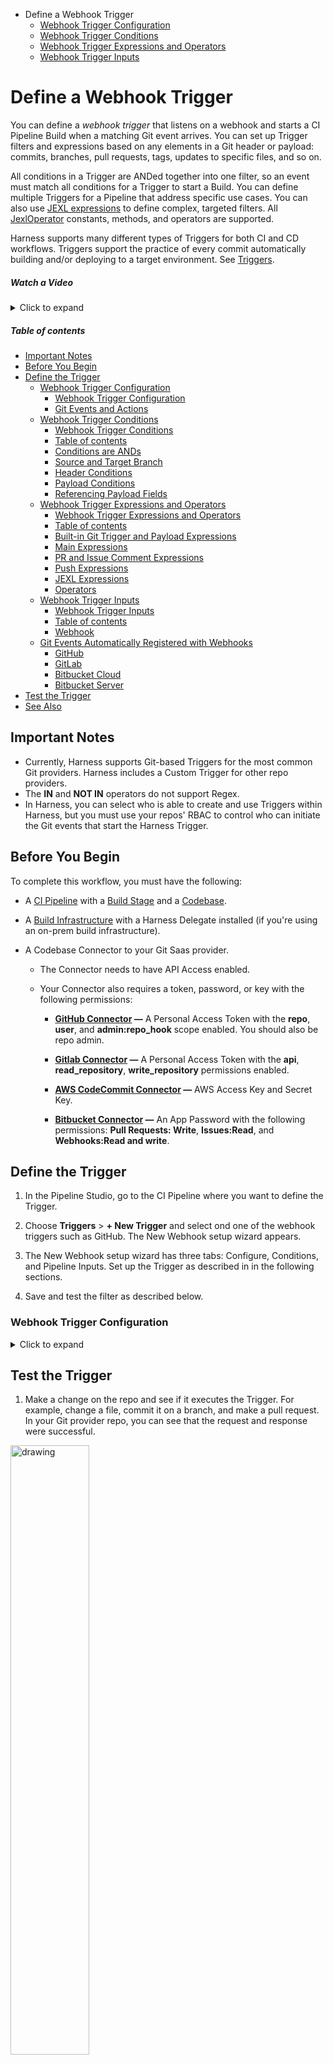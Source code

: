 - Define a Webhook Trigger
  - [Webhook Trigger Configuration](https://douglas-j-bothwell.github.io/triggers-doc-test/webhook-trigger-configuration)
  - [Webhook Trigger Conditions](https://douglas-j-bothwell.github.io/triggers-doc-test/webhook-trigger-conditions)
  - [Webhook Trigger Expressions and Operators](https://douglas-j-bothwell.github.io/triggers-doc-test/webhook-trigger-expressions)
  - [Webhook Trigger Inputs](https://douglas-j-bothwell.github.io/triggers-doc-test/webhook-trigger-inputs)


# Define a Webhook Trigger

You can define a *webhook trigger* that listens on a webhook and starts a CI Pipeline Build when a matching Git event arrives. You can set up Trigger filters and expressions based on any elements in a Git header or payload: commits, branches, pull requests, tags, updates to specific files, and so on. 

All conditions in a Trigger are ANDed together into one filter, so an event must match all conditions for a Trigger to start a Build. You can define multiple Triggers for a Pipeline that address specific use cases. You can also use [JEXL expressions](https://commons.apache.org/proper/commons-jexl/reference/syntax.html) to define complex, targeted filters. All [JexlOperator](https://commons.apache.org/proper/commons-jexl/apidocs/org/apache/commons/jexl3/JexlOperator.html) constants, methods, and operators are supported.

Harness supports many different types of Triggers for both CI and CD workflows. Triggers support the practice of every commit automatically building and/or deploying to a target environment. See [Triggers](https://ngdocs.harness.io/category/oya6qhmmaw).

##### Watch a Video
<details>
  <summary>Click to expand</summary>
  
  This video shows how you can create and run a Trigger in response to Git events.
  <iframe  width="640"  height="480" src="https://www.youtube.com/embed/y8s351IJLXw"  frameborder="0" allow="autoplay; encrypted-media" allowfullscreen> </iframe>
  
</details>

##### Table of contents

  - [Important Notes](#important-notes)
  - [Before You Begin](#before-you-begin)
  - [Define the Trigger](#define-the-trigger)
    - [Webhook Trigger Configuration](#webhook-trigger-configuration)
      - [Webhook Trigger Configuration](#webhook-trigger-configuration)
      - [Git Events and Actions](#git-events-and-actions)
    - [Webhook Trigger Conditions](#webhook-trigger-conditions)
      - [Webhook Trigger Conditions](#webhook-trigger-conditions)
      - [Table of contents](#table-of-contents)
      - [Conditions are ANDs](#conditions-are-ands)
      - [Source and Target Branch](#source-and-target-branch)
      - [Header Conditions](#header-conditions)
      - [Payload Conditions](#payload-conditions)
      - [Referencing Payload Fields](#referencing-payload-fields)
    - [Webhook Trigger Expressions and Operators](#webhook-trigger-expressions-and-operators)
      - [Webhook Trigger Expressions and Operators](#webhook-trigger-expressions-and-operators)
      - [Table of contents](#table-of-contents)
      - [Built-in Git Trigger and Payload Expressions](#built-in-git-trigger-and-payload-expressions)
      - [Main Expressions](#main-expressions)
      - [PR and Issue Comment Expressions](#pr-and-issue-comment-expressions)
      - [Push Expressions](#push-expressions)
      - [JEXL Expressions](#jexl-expressions)
      - [Operators](#operators)
    - [Webhook Trigger Inputs](#webhook-trigger-inputs)
      - [Webhook Trigger Inputs](#webhook-trigger-inputs)
      - [Table of contents](#table-of-contents)
      - [Webhook](#webhook)
    - [Git Events Automatically Registered with Webhooks](#git-events-automatically-registered-with-webhooks)
      - [GitHub](#github)
      - [GitLab](#gitlab)
      - [Bitbucket Cloud](#bitbucket-cloud)
      - [Bitbucket Server](#bitbucket-server)
  - [Test the Trigger](#test-the-trigger)
  - [See Also](#see-also)


## Important Notes

*   Currently, Harness supports Git-based Triggers for the most common Git providers. Harness includes a Custom Trigger for other repo providers.
*   The **IN** and **NOT IN** operators do not support Regex.
*   In Harness, you can select who is able to create and use Triggers within Harness, but you must use your repos' RBAC to control who can initiate the Git events that start the Harness Trigger.


## Before You Begin

To complete this workflow, you must have the following:

* A [CI Pipeline](https://ngdocs.harness.io/article/x0d77ktjw8-ci-pipeline-quickstart) with a [Build Stage](https://ngdocs.harness.io/article/yn4x8vzw3q-ci-stage-settings) and a [Codebase](https://ngdocs.harness.io/article/mozd8b49td-create-and-configure-a-codebase).

* A [Build Infrastructure](https://ngdocs.harness.io/category/rg8mrhqm95-set-up-build-infrastructure) with a Harness Delegate installed (if you're using an on-prem build infrastructure).

* A Codebase Connector to your Git Saas provider.

   * The Connector needs to have API Access enabled. 
   
   * Your Connector also requires a token, password, or key with the following permissions: 

      - **[GitHub Connector](https://ngdocs.harness.io/article/v9sigwjlgo) —** A Personal Access Token with the **repo**, **user**, and **admin:repo_hook** scope enabled. You should also be repo admin.
   
      - **[Gitlab Connector](https://ngdocs.harness.io/article/5abnoghjgo) —** A Personal Access Token with the **api**, **read_repository**, **write_repository** permissions enabled. 
   
      - **[AWS CodeCommit Connector](https://ngdocs.harness.io/article/jed9he2i45) —** AWS Access Key and Secret Key. 

      - **[Bitbucket Connector](https://ngdocs.harness.io/article/iz5tucdwyu) —** An App Password with the following permissions: **Pull Requests: Write**, **Issues:Read**, and **Webhooks:Read and write**.
   

## Define the Trigger

  1) In the Pipeline Studio, go to the CI Pipeline where you want to define the Trigger.

  2) Choose **Triggers** > **+ New Trigger** and select ond one of the webhook triggers such as GitHub. The New Webhook setup wizard appears.

  3) The New Webhook setup wizard has three tabs: Configure, Conditions, and Pipeline Inputs. Set up the Trigger as described in in the following sections.
  
  4) Save and test the filter as described below.
  
###  Webhook Trigger Configuration
<details>
    <summary>Click to expand</summary>
 
#### Webhook Trigger Configuration

This topic describes the Configuration Tab of the Webhook Trigger setup wizard. 

For steps on setting up different types of Triggers, see [Triggers Howtos](/category/oya6qhmmaw-trigger-category).

* **Name** The unique name for the Trigger.

* **ID

See [Entity Identifier Reference](/article/li0my8tcz3-entity-identifier-reference).

* **Description** Text string.

* **Tags** See [Tags Reference](/article/i8t053o0sq-tags-reference).

* **Payload Type** Git providers, such as GitHub, Bitbucket, and GitLab.

* **Custom Payload type** To use a custom payload type, copy the secure token and add it to your custom Git provider. Whenever you regenerate a secure token, any preceding tokens become invalid. Update your Git provider with the new token.

* **Connector** Select the Code Repo Connector that connects to your Git provider account. See [Code Repo Connectors Tech Ref](/category/xyexvcc206-ref-source-repo-provider).

* **Repository Name** Enter the name of the repo in the account.

* **Event and Actions** Select the Git events and actions that will initiate the Trigger.

#### Git Events and Actions 

Harness uses your Harness account Id to map incoming events. Harness takes the incoming event and compares it to ALL triggers in the account.

You can see the event Id that Harness mapped to a Trigger in the Webhook's event response body `data`:

`{"status":"SUCCESS","data":"60da52882dc492490c30649e","metaData":null,...`

Harness maps the success status, execution Id, and other information to this event Id.

<!-- 
  
||||
|--- |--- |--- |
|<b>Payload Type</b>|<b>Event</b>|<b>Action</b>|
|Github|Pull Request|Closed|
|||Edited|
|||Labeled|
|||Opened|
|||Reopened|
|||Synchronized|
|||Unassigned|
|||UnLabeled|
||Push|n/a|
||Issue Comment Only comments on a pull request are supported.|Created|
|||Deleted|
|||Edited|
|GitLab|Push|N/A|
||Merge Request|Sync|
|||Open|
|||Close|
|||Reopen|
|||Merge|
|||Update|
|Bitbucket|On Pull Request|Pull Request Created|
|||Pull Request Merged|
|||Pull Request Declined|
||Push||

-->

 </details>

<!-- 
###  Webhook Trigger Conditions
 <details>
     <summary>Click to expand</summary>

    #### Webhook Trigger Conditions

    This topic describes how to define the conditions that cause a Webhook Trigger to start a build. Harness triggers are highly configurable and flexible. For example, you can trigger builds based on specific header values, payload values, tag conventions, and changes in specific files or Pull Requests. 

    #### Table of contents

    - [Conditions are ANDs](#conditions-are-ands)
    - [Source and Target Branch](#source-and-target-branch)
    - [Header Conditions](#header-conditions)
    - [Payload Conditions](#payload-conditions)
    - [Referencing Payload Fields](#referencing-payload-fields)

    #### Conditions are ANDs

    You can think of each Trigger as a complex filter in which all Conditions are `AND`\-ed together. To execute a Trigger, the event payload must match all Conditions in the Trigger.

    ![](https://files.helpdocs.io/i5nl071jo5/articles/rset0jry8q/1624924312486/clean-shot-2021-06-28-at-16-51-34.png)

    In this example, an event must match all conditions under **Source Branch**, **Target Branch**, **Header Conditions**, **Payload Conditions**, and **JEXL Conditions** for the Trigger to be filtered.

    To use `OR`, `NOT`, or other operators across the payload, use a **JEXL Condition** and leave the rest empty.

    The JEXL `in` operator is not supported in **JEXL Condition**.

    #### Source and Target Branch

    The source and target branches of the Git merge that must be matched.

    These are available depending on the type of event selected. Any event that belongs to a merge will have Source Branch and Target Branch conditions.

    For example:

    *   Source Branch starts with `new-`
    *   Target Branch equals `main`

    ![](https://files.helpdocs.io/i5nl071jo5/articles/rset0jry8q/1613776102338/image.png)

    #### Header Conditions

    Valid JSON cannot contain a dash (–), but headers are not JSON strings and often contain dashes. For example, X-Github-Event, content-type:

    Request URL: https://app.harness.io:  
    Request method: POST  
    Accept: \*/\*  
    content-type: application/json  
    User-Agent: GitHub-Hookshot/0601016  
    X-GitHub-Delivery: be493900-000-11eb-000-000  
    X-GitHub-Event: create  
    X-GitHub-Hook-ID: 281868907  
    X-GitHub-Hook-Installation-Target-ID: 250384642  
    X-GitHub-Hook-Installation-Target-Type: repository

    The header expression format is `<+trigger.header['key-name']>`. For example. `<+trigger.header['X-GitHub-Event']>`.

    ![](https://files.helpdocs.io/i5nl071jo5/articles/hndnde8usz/1624919275031/clean-shot-2021-06-28-at-15-27-08.png)

    If the header key doesn't contain a dash (`–`), then the format `<+trigger.header.['key name']>` will work also.

    When Harness evaluates the header key you enter, the comparison is case insensitive.

    In **Matches Value**, you can enter multiple values separated by commas and use wildcards.

    #### Payload Conditions

    Conditions based on the values of the JSON payload. Harness treats the JSON payload as a data model and parses the payload and listens for events on a JSON payload key.

    To reference payload values, you use `<+eventPayload.` followed by the path to the key name.

    For example, a payload will have a repository owner:

    ...  
    \>   "repository" : {  
    \>     "id": 1296269,  
    \>     "full\_name": "octocat/Hello-World",  
    \>     "owner": {  
    \>       "login": "octocat",  
    \>       "id": 1,  
    \>       ...  
    \>     },  
    ...

    To reference the repository owner, you would use `<+eventPayload.repository.owner>`. Here's an example using `name`:

    ![](https://files.helpdocs.io/i5nl071jo5/articles/hndnde8usz/1624919275031/clean-shot-2021-06-28-at-15-27-08.png)

    Next, you enter an operator and the value to match. For example:

    ![](https://files.helpdocs.io/i5nl071jo5/articles/rset0jry8q/1613777562060/image.png)

    #### Referencing Payload Fields

    You can reference any payload fields using the expression `<+trigger.payload.pathInJson>`, where `pathInJson` is the path to the field in the JSON payload.

    For example: `<+trigger.payload.pull_request.user.login>`

    How you reference the path depends on a few things:

    *   There are different payloads for different events.
    *   Different Git providers send JSON payloads formatted differently, even for the same event. For example, a GitHub push payload might be formatted differently than a Bitbucket push payload. Always make sure the path you use works with the provider's payload format.



###  Webhook Trigger Expressions and Operators
 <details>
     <summary>Click to expand</summary>
 
 #### Webhook Trigger Expressions and Operators

 This topic describes how to define the conditions that cause a Webhook Trigger to start a build. Harness triggers are highly configurable and flexible. For example, you can trigger builds based on specific header values, payload values, tag conventions, and changes in specific files or Pull Requests. 

 #### Table of contents

 - [Built-in Git Trigger and Payload Expressions](#built-in-git-trigger-and-payload-expressions)
   * [Main Expressions](#main-expressions)
   * [PR and Issue Comment Expressions](#pr-and-issue-comment-expressions)
   * [Push Expressions](#push-expressions)
 - [JEXL Expressions](#jexl-expressions)
 - [Operators](#operators)


 #### Built-in Git Trigger and Payload Expressions

 Harness includes built-in expressions for referencing trigger details such as a PR number.

 #### Main Expressions

 *   `<+trigger.type>`
     *   Webhook.
 *   `<+trigger.sourceRepo>`
     *   Github, Gitlab, Bitbucket, Custom
 *   `<+trigger.event>`
     *   PR, PUSH, etc.

 #### PR and Issue Comment Expressions

 *   `<+trigger.targetBranch>`
 *   `<+trigger.sourceBranch>`
 *   `<+trigger.prNumber>`
 *   `<+trigger.prTitle>`
 *   `<+trigger.gitUser>`
 *   `<+trigger.repoUrl>`
 *   `<+trigger.commitSha>`
 *   `<+trigger.baseCommitSha>`
 *   `<+trigger.event>`
     *   PR, PUSH, etc.

 #### Push Expressions

 *   `<+trigger.targetBranch>`
 *   `<+trigger.gitUser>`
 *   `<+trigger.repoUrl>`
 *   `<+trigger.commitSha>`
 *   `<+trigger.event>`
 *   PR, PUSH, etc.


 #### JEXL Expressions

 You can refer to payload data and headers using [JEXL expressions](https://commons.apache.org/proper/commons-jexl/reference/syntax.html). That includes all constants, methods, and operators in [JexlOperator](https://commons.apache.org/proper/commons-jexl/apidocs/org/apache/commons/jexl3/JexlOperator.html).

 Be careful when you combine Harness variables and JEXL expressions.

 *   **Invalid expression:** `<+pipeline.variables.MAGIC.toLowerCase()>`  
     This expression is ambiguous. It could be evaluated as a Harness variable (return the value of variable `pipeline.variables.MAGIC.toLowerCase()`) or as a JEXL operation (return the lowercase of literal string `pipeline.variables.MAGIC`).
 *   **Valid expression:** `<+<+pipeline.variables.MAGIC>.toLowerCase()>` First it gets the value of variable `pipeline.variables.MAGIC`. Then it returns the value converted to all lowercase.

 Here are some examples:

 *   `<+trigger.payload.pull_request.diff_url>.contains("triggerNgDemo")`
 *   `<+trigger.payload.pull_request.diff_url>.contains("triggerNgDemo") || <+trigger.payload.repository.owner.name> == "wings-software"`
 *   `<+trigger.payload.pull_request.diff_url>.contains("triggerNgDemo") && (<+trigger.payload.repository.owner.name> == "wings-software" || <+trigger.payload.repository.owner.name> == "harness")`

 #### Operators

 Some operators work on single values and some work on multiple values:

 **Single values:** `equals`, `not equals`, `starts with`, `ends with`, `regex`.

 **Multiple values:** `in`, `not in`.

 The **IN** and **NOT IN** operators don't support Regex.

</details>
 
###  Webhook Trigger Inputs
 <details>
     <summary>Click to expand</summary>
 
 #### Webhook Trigger Inputs

 Runtime Inputs for the Trigger to use, such as Harness Service and artifact.

 You can use the [Built-in Git Payload Expressions](#built_in_git_trigger_and_payload_expressions) and JEXL expressions in this setting.

 See [Run Pipelines using Input Sets and Overlays](/article/gfk52g74xt-run-pipelines-using-input-sets-and-overlays).

 #### Table of contents

 - [Webhook](#webhook)
 - [Git Events Automatically Registered with Webhooks](#git-events-automatically-registered-with-webhooks)
 - [GitHub](#github)
 - [GitLab](#gitlab)
 - [Bitbucket Cloud](#bitbucket-cloud)
 - [Bitbucket Server](#bitbucket-server)

 #### Webhook

 For all Git providers supported by Harness, the Webhook is created in the repo automatically. You don't need to copy it and add it to your repo webhooks.

 ### Git Events Automatically Registered with Webhooks

 The following Git events are automatically added to the webhooks Harness registers.

 #### GitHub

 [GitHub events](https://docs.github.com/en/developers/webhooks-and-events/webhooks/webhook-events-and-payloads):

 *   `create`
 *   `push`
 *   `delete`
 *   `deployment`
 *   `pull_request`
 *   `pull_request_review`

 #### GitLab

 [GitLab events](https://docs.gitlab.com/ee/user/project/integrations/webhooks.html):

 *   Comment events
 *   Issue events
 *   Merge request events
 *   Push events

 #### Bitbucket Cloud

 [Bitbucket Cloud events](https://support.atlassian.com/bitbucket-cloud/docs/event-payloads/):

 *   `issue`
 *   `pull request`

 #### Bitbucket Server

 [Bitbucket Server events](https://confluence.atlassian.com/bitbucketserver/event-payload-938025882.html):

 *   Pull requests
 *   Branch push tag

</details>

-->



## Test the Trigger

1) Make a change on the repo and see if it executes the Trigger. For example, change a file, commit it on a branch, and make a pull request. In your Git provider repo, you can see that the request and response were successful.

  <img src="https://files.helpdocs.io/i5nl071jo5/articles/hndnde8usz/1614104307757/image.png" alt="drawing" width="50%"/>

2) View the Pipeline execution: In Harness CI, click **Builds** (1). You can now see the source branch (2), the target branch (3), and the push request comment and number (4).

  <img src="https://files.helpdocs.io/i5nl071jo5/articles/10y3mvkdvk/1656340605211/webhook-connector-build-fields.png" alt="drawing"/>

3) Click the pull request number. This link opens the Git provider repo at the pull request. If you open the Trigger in the Pipeline, you will see a status in **Last Activation Details**.

  <img src="https://files.helpdocs.io/i5nl071jo5/articles/hndnde8usz/1624922961169/clean-shot-2021-06-28-at-16-29-13.png" alt="drawing" width="50%"/>

Activation means the Trigger was able to request Pipeline execution. It does not mean that the Webhook didn't work.

## See Also 
*   [Triggers Reference](https://ngdocs.harness.io/article/rset0jry8q-triggers-reference)
*   [Harness Git Sync Overview](https://ngdocs.harness.io/article/utikdyxgfz)
*   [Trigger Pipelines Using Git Events](https://ngdocs.harness.io/article/hndnde8usz)
*   [Manage Input Sets and Triggers in Git Experience](https://ngdocs.harness.io/article/8tdwp6ntwz)
